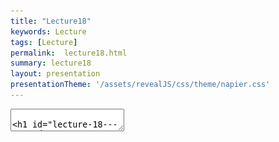 ```yaml
---
title: "Lecture18"
keywords: Lecture
tags: [Lecture]
permalink:  lecture18.html
summary: lecture18
layout: presentation
presentationTheme: '/assets/revealJS/css/theme/napier.css' 
---
```

<section data-markdown data-separator="^\n---\n$" data-separator-vertical="^\n--\n$">
<textarea data-template>

# Lecture 18 - QA and TRC
### SET09121 - Games Engineering

<br><br>
Kevin Chalmers and Sam Serrels

School of Computing. Edinburgh Napier University


---

## QA


---

# Bug-Catching 

![image](assets/images/portal2_bugs.jpg)


---

# QA 
"QA and publishing is like being test on how well you can crash-land a plane" - Tim Schafer


---

# QA 

<iframe width="1400" height="800" src="https://www.youtube.com/embed/ssUFuZyu5bw?start=974&end=1353" frameborder="0" allow="accelerometer; autoplay; encrypted-media; gyroscope; picture-in-picture" allowfullscreen></iframe>


---

# Bug-Tracking 

![image](assets/images/bug_tracker.png)

---

# Bug-Catching 

![image](assets/images/civ.jpg) <!-- .element width="95%"  -->


---

# Bug-Catching 

![image](assets/images/MissingNo.png)

---


# Bug-Catching

[**Gamasutra Article - My Hardest Bug Ever**](https://www.gamasutra.com/blogs/DaveBaggett/20131031/203788/My_Hardest_Bug_Ever.php)

The symptom was that you'd go to save your progress and it would access the memory card, and almost all the time, it worked normally

... But every once in a while the write or read would time out

... for no obvious reason. A short write would often corrupt the memory card. 

The player would go to save, and not only would we not save, we'd wipe their memory card.


---

# Playtesting

Playtests can be super useful. If you treat them right.

1. Be clear of your test goals <!-- .element: class="fragment" -->
 - are you testing if a single mechanic works?
 - are you testing to see if a level is the right difficulty?
 - are you testing to get a general review?
2. Make a corect environment for your test. <!-- .element: class="fragment" -->
 - Turn off trouble features or levels to isolate the feature you want to test 
3. Pick your test canditates, and make sure to inform them accordingly <!-- .element: class="fragment" -->
4. Be aware of what you do/don't tell test participants beforehand <!-- .element: class="fragment" -->
5. <!-- .element: class="fragment" --> **RECORD THE TEST** (Screen capture) <!-- .element: class="fragment" -->
6. Don't hover <!-- .element: class="fragment" -->
7. Do a post- survey / interview. <!-- .element: class="fragment" -->


---

# Playtesting


Marc Tattersall (Schell Games) Top 5 post-playtest Questions.

1. What was your favorite moment or interaction? <!-- .element: class="fragment" -->
1. What was your least favorite moment or interaction? <!-- .element: class="fragment" -->
1. When did you feel the most clever? <!-- .element: class="fragment" -->
1. Was there anything you wanted to do that the game wouldn't let you do? <!-- .element: class="fragment" -->
1. If you had a magic wand and could change any aspect of the game or your experience, what would it be? Unlimited budget and time. <!-- .element: class="fragment" -->


---

## TRC


---

# TRC Example 1

When save data is loaded, the state of the application at
the save timing (including game progress, status of characters and their
owned items, play history, etc.) is restored correctly.


---

# TRC Examples 2 

If the time required for loading exceeds 30 seconds, the
application displays an animation. Progress information such as a
progress bar or the remaining time is displayed if the time required for
loading exceeds 60 seconds.


---

# TRC Examples 3

Requirement: Users are not requested or instructed to vigorously shake the wireless controllers with one hand.

Test all on-line activity with a 2000 friend account


---

# Your TRC

- 2D graphics engine using SFML
- Main menu (Ability to quit to menu, and restart game)
- Some form of AI
- Interactive Sound (i.e not just background music)
- 1080p/60fps on a reasonable systems specification
- Usability options:
 - Remappable controls
 - Controller support
- Graphics options (Resolution & window mode)
- Windows: 10 x64
- Single file .exe game installer/uninstaller
- User preference/savegame saving/loading from disk
- Web pr
esence with game promo material and downloads

---

# Your TRC pt2 

- Software Design & Code Quality
    - Tidy, documented, and organised code.
    - Use of appropriate software patterns.
    - Evidence of performance analysis and optimisation.
- Software Engineering Methods & Testing
    - Evidence of proper version control best practises
    - Evidence of proper project management
    - Working continuous integration
    - Working build testing
    - Evidence and reports from playtests


---

# Accessibility 
<http://gameaccessibilityguidelines.com>

- Allow the game to be started without the need to navigate through multiple levels of menus
- Ensure no essential information is conveyed by a colour alone
- Ensure no essential information is conveyed by sounds alone
- Offer a wide choice of difficulty levels
- Give a clear indication that interactive elements are interactive
- Allow interfaces to be resized
- Allow all narrative and instructions to be replayed

---

# Localisation 

Watch out for:
- EFIGS!
- Vertical text!
- Text in Art Assets!
- Gendered Languages
- Player chat & Unicode



---

## Publishing


---

# Role of publishers Then:

- Bankroll Development
- Handle All Marketing
- Negotiate Physical Sales and distribution
- Localisation and QA
- Legal Protection
- Occasionally hotdrop producers into dev team

Now:
- *might* pay you something before game is finished
- Handle Some Marketing, Devs do *"Community management"*
- Negotiate *some* sales deals
- **Localisation and QA**
- **Legal Protection**


---

# Legals

I'm Not a Lawyer, and Neither are you.

- Get A lawyer
- Form A Company
- Protect your IP
- Don't Get Sued

[LINK: IGDA white papers on IP](http://www.igda.org/?page=resources) 

If you game can be cloned. It will be cloned.


---

# Legal costs

- **Form a company** 
    - Protects *you* if you are sued() Actually pretty easy in the UK) £100-1000
- **Contracts** 
    - Formal agreement on ownership of work. Get one even if someone is doing work for free. £600-1000
- **Trademark your game and company** 
    - People can still clone your game, but they can't pretend to be you  £500-2000
- **Terms of Service and Privacy Policy** 
    - Stop you being sued in the first place £600-1000
- **Package deals** 
    - Common for Indies £3000

Disclaimer: costs found after 20 mins of googling + I'm not a lawyer.


---

# Review

- Keep enough time for QA
- Consider Localisation & Accessibility
- TRC == MARKS
- Game publishing is a legal battleground
- If you plan on Selling your game.. Good luck

